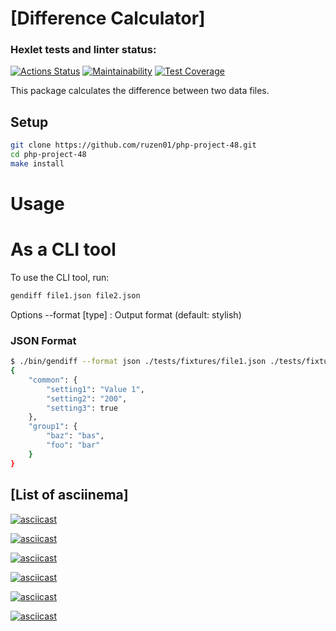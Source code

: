 # [Difference Calculator]

### Hexlet tests and linter status:
[![Actions Status](https://github.com/ruzen01/php-project-48/actions/workflows/hexlet-check.yml/badge.svg)](https://github.com/ruzen01/php-project-48/actions)
[![Maintainability](https://api.codeclimate.com/v1/badges/96f763e45c2a6acf55e9/maintainability)](https://codeclimate.com/github/ruzen01/php-project-48/maintainability)
[![Test Coverage](https://api.codeclimate.com/v1/badges/96f763e45c2a6acf55e9/test_coverage)](https://codeclimate.com/github/ruzen01/php-project-48/test_coverage)

This package calculates the difference between two data files.

## Setup

```bash
git clone https://github.com/ruzen01/php-project-48.git
cd php-project-48
make install
```

# Usage
# As a CLI tool
To use the CLI tool, run:

```sh
gendiff file1.json file2.json
```

Options
--format [type] : Output format (default: stylish)

### JSON Format

```sh
$ ./bin/gendiff --format json ./tests/fixtures/file1.json ./tests/fixtures/file2.json
{
    "common": {
        "setting1": "Value 1",
        "setting2": "200",
        "setting3": true
    },
    "group1": {
        "baz": "bas",
        "foo": "bar"
    }
}
```

## [List of asciinema]
[![asciicast](https://asciinema.org/a/k7K4FLUV8nYbXbHrgmEFx2csi.svg)](https://asciinema.org/a/k7K4FLUV8nYbXbHrgmEFx2csi)

[![asciicast](https://asciinema.org/a/eB3w2i7ymvGK4xCEr9WAUmOKK.svg)](https://asciinema.org/a/eB3w2i7ymvGK4xCEr9WAUmOKK)

[![asciicast](https://asciinema.org/a/r0G6b480E6InyWmp2p6Nsnwb3.svg)](https://asciinema.org/a/r0G6b480E6InyWmp2p6Nsnwb3)

[![asciicast](https://asciinema.org/a/bo4hlaLbixvta6oWOrRsDMRks.svg)](https://asciinema.org/a/bo4hlaLbixvta6oWOrRsDMRks)

[![asciicast](https://asciinema.org/a/3rmfeADOL7GHOV9CEaC6f69WG.svg)](https://asciinema.org/a/3rmfeADOL7GHOV9CEaC6f69WG)

[![asciicast](https://asciinema.org/a/YEswjH4RLRSDxxFueYEcCHqQ0.svg)](https://asciinema.org/a/YEswjH4RLRSDxxFueYEcCHqQ0)